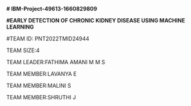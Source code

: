 **# IBM-Project-49613-1660829809**

**#EARLY DETECTION OF CHRONIC KIDNEY DISEASE USING MACHINE LEARNING**

#TEAM ID: PNT2022TMID24944

TEAM SIZE:4

TEAM LEADER:FATHIMA AMANI M M S

TEAM MEMBER:LAVANYA E

TEAM MEMBER:MALINI S

TEAM MEMBER:SHRUTHI J
